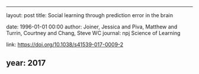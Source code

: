 ---
layout: post
title: Social learning through prediction error in the brain

date: 1996-01-01 00:00
author: Joiner, Jessica and Piva, Matthew and Turrin, Courtney and Chang, Steve WC
journal: npj Science of Learning

link: https://doi.org/10.1038/s41539-017-0009-2

year: 2017
-----